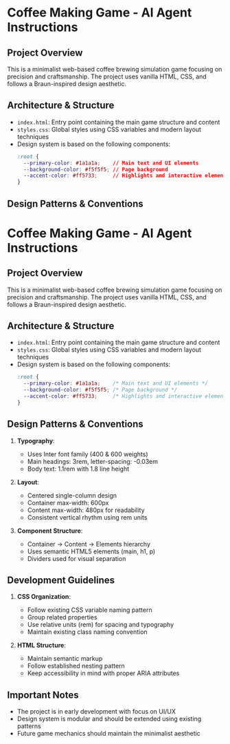 # Coffee Making Game - AI Agent Instructions

## Project Overview
This is a minimalist web-based coffee brewing simulation game focusing on precision and craftsmanship. The project uses vanilla HTML, CSS, and follows a Braun-inspired design aesthetic.

## Architecture & Structure
- `index.html`: Entry point containing the main game structure and content
- `styles.css`: Global styles using CSS variables and modern layout techniques
- Design system is based on the following components:
  ```css
  :root {
    --primary-color: #1a1a1a;    // Main text and UI elements
    --background-color: #f5f5f5; // Page background
    --accent-color: #ff5733;     // Highlights and interactive elements
  }
  ```

## Design Patterns & Conventions
# Coffee Making Game - AI Agent Instructions

## Project Overview
This is a minimalist web-based coffee brewing simulation game focusing on precision and craftsmanship. The project uses vanilla HTML, CSS, and follows a Braun-inspired design aesthetic.

## Architecture & Structure
- `index.html`: Entry point containing the main game structure and content
- `styles.css`: Global styles using CSS variables and modern layout techniques
- Design system is based on the following components:
  ```css
  :root {
    --primary-color: #1a1a1a;    /* Main text and UI elements */
    --background-color: #f5f5f5; /* Page background */
    --accent-color: #ff5733;     /* Highlights and interactive elements */
  }
  ```

## Design Patterns & Conventions
1. **Typography**:
   - Uses Inter font family (400 & 600 weights)
   - Main headings: 3rem, letter-spacing: -0.03em
   - Body text: 1.1rem with 1.8 line height

2. **Layout**:
   - Centered single-column design
   - Container max-width: 600px
   - Content max-width: 480px for readability
   - Consistent vertical rhythm using rem units

3. **Component Structure**:
   - Container → Content → Elements hierarchy
   - Uses semantic HTML5 elements (main, h1, p)
   - Dividers used for visual separation

## Development Guidelines
1. **CSS Organization**:
   - Follow existing CSS variable naming pattern
   - Group related properties
   - Use relative units (rem) for spacing and typography
   - Maintain existing class naming convention

2. **HTML Structure**:
   - Maintain semantic markup
   - Follow established nesting pattern
   - Keep accessibility in mind with proper ARIA attributes

## Important Notes
- The project is in early development with focus on UI/UX
- Design system is modular and should be extended using existing patterns
- Future game mechanics should maintain the minimalist aesthetic